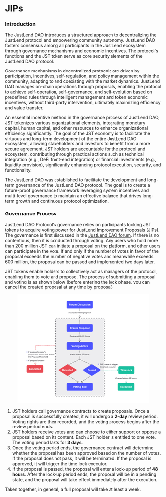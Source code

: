 # JIPs

### Introduction <a href="#introduction" id="introduction"></a>

The JustLend DAO introduces a structured approach to decentralizing the JustLend protocol and empowering community autonomy. JustLend DAO fosters consensus among all participants in the JustLend ecosystem through governance mechanisms and economic incentives. The protocol's functions and the JST token serve as core security elements of the JustLend DAO protocol.

Governance mechanisms in decentralized protocols are driven by participation, incentives, self-regulation, and policy management within the community, adapting to and coexisting with the market dynamics. JustLend DAO manages on-chain operations through proposals, enabling the protocol to achieve self-operation, self-governance, and self-evolution based on predefined rules through intelligent management and token economic incentives, without third-party intervention, ultimately maximizing efficiency and value transfer.

An essential incentive method in the governance process of JustLend DAO, JST tokenizes various organizational elements, integrating monetary capital, human capital, and other resources to enhance organizational efficiency significantly. The goal of the JST economy is to facilitate the virtuous and long-term development of the entire JustLend DAO ecosystem, allowing stakeholders and investors to benefit from a more secure agreement. JST holders are accountable for the protocol and ecosystem, contributing through practical actions such as technical integration (e.g., DeFi front-end integration) or financial investments (e.g., liquidity provision), significantly enhancing protocol execution, security, and functionality.

The JustLend DAO was established to facilitate the development and long-term governance of the JustLend DAO protocol. The goal is to create a future-proof governance framework leveraging system incentives and multi-level governance to maintain an effective balance that drives long-term growth and continuous protocol optimization.



### Governance Process <a href="#governance-process" id="governance-process"></a>

JustLend DAO Protocol's governance relies on participants locking JST tokens to acquire voting power for JustLend Improvement Proposals (JIPs). The governance is first discussed in the [JustLend DAO forum](https://forum.justlend.org/). If there is no contentious, then it is conducted through voting. Any users who hold more than 200 million JST can initiate a proposal on the platform, and other users can participate in the vote. If and only if the number of votes in favor of the proposal exceeds the number of negative votes and meanwhile exceeds 600 million, the proposal can be passed and implemented two days later.

JST tokens enable holders to collectively act as managers of the protocol, enabling them to vote and propose. The process of submitting a proposal and voting is as shown below (before entering the lock phase, you can cancel the created proposal at any time by proposal)

<figure><img src="../.gitbook/assets/1248_980.jpg" alt="" width="563"><figcaption></figcaption></figure>

1. JST holders call governance contracts to create proposals. Once a proposal is successfully created, it will undergo a **2-day** review period. Voting rights are then recorded, and the voting process begins after the review period ends.
2. JST holders receive votes and can choose to either support or oppose a proposal based on its content. Each JST holder is entitled to one vote. The voting period lasts for **3 days**.
3. Once the voting period ends, the governance contract will determine whether the proposal has been approved based on the number of votes. If the proposal does not pass, it will be terminated. If the proposal is approved, it will trigger the time lock executor.
4. If the proposal is passed, the proposal will enter a lock-up period of **48 hours**. After the lock-up period ends, the proposal will be in a pending state, and the proposal will take effect immediately after the execution.

Taken together, in general, a full proposal will take at least a week.
